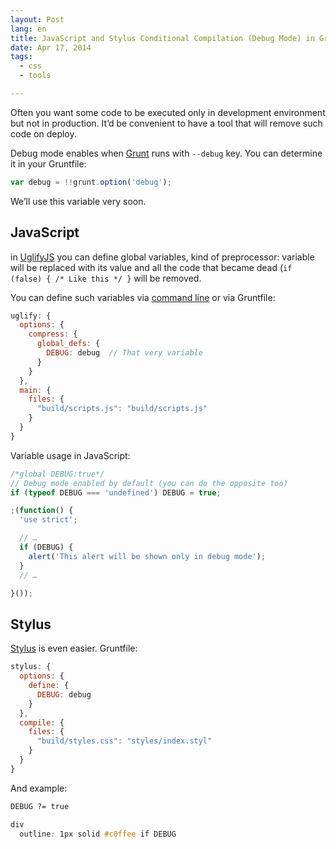 ```yaml
---
layout: Post
lang: en
title: JavaScript and Stylus Conditional Compilation (Debug Mode) in Grunt
date: Apr 17, 2014
tags:
  - css
  - tools

---
```


Often you want some code to be executed only in development environment but not in production. It’d be convenient to have a tool that will remove such code on deploy.

Debug mode enables when [Grunt](http://gruntjs.com/) runs with `--debug` key. You can determine it in your Gruntfile:

```javascript
var debug = !!grunt.option('debug');
```

We’ll use this variable very soon.

## JavaScript

in [UglifyJS](https://github.com/mishoo/UglifyJS) you can define global variables, kind of preprocessor: variable will be replaced with its value and all the code that became dead (`if (false) { /* Like this */ }` will be removed.

You can define such variables via [command line](https://github.com/mishoo/UglifyJS#usage) or via Gruntfile:

```javascript
uglify: {
  options: {
    compress: {
      global_defs: {
        DEBUG: debug  // That very variable
      }
    }
  },
  main: {
    files: {
      "build/scripts.js": "build/scripts.js"
    }
  }
}
```

Variable usage in JavaScript:

```javascript
/*global DEBUG:true*/
// Debug mode enabled by default (you can do the opposite too)
if (typeof DEBUG === 'undefined') DEBUG = true;

;(function() {
  'use strict';

  // …
  if (DEBUG) {
    alert('This alert will be shown only in debug mode');
  }
  // …

}());
```

## Stylus

[Stylus](http://learnboost.github.io/stylus/) is even easier. Gruntfile:

```javascript
stylus: {
  options: {
    define: {
      DEBUG: debug
    }
  },
  compile: {
    files: {
      "build/styles.css": "styles/index.styl"
    }
  }
}
```

And example:

```css
DEBUG ?= true

div
  outline: 1px solid #c0ffee if DEBUG
```
